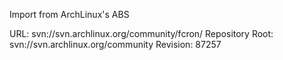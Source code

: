 Import from ArchLinux's ABS

URL: svn://svn.archlinux.org/community/fcron/
Repository Root: svn://svn.archlinux.org/community
Revision: 87257
